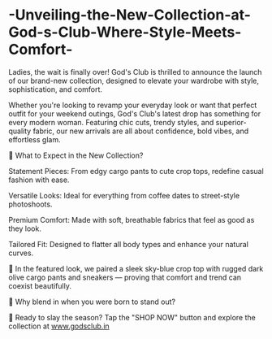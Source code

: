 # -Unveiling-the-New-Collection-at-God-s-Club-Where-Style-Meets-Comfort-

Ladies, the wait is finally over! God's Club is thrilled to announce the launch of our brand-new collection, designed to elevate your wardrobe with style, sophistication, and comfort.

Whether you're looking to revamp your everyday look or want that perfect outfit for your weekend outings, God's Club's latest drop has something for every modern woman. Featuring chic cuts, trendy styles, and superior-quality fabric, our new arrivals are all about confidence, bold vibes, and effortless glam.

🧥 What to Expect in the New Collection?

Statement Pieces: From edgy cargo pants to cute crop tops, redefine casual fashion with ease.

Versatile Looks: Ideal for everything from coffee dates to street-style photoshoots.

Premium Comfort: Made with soft, breathable fabrics that feel as good as they look.

Tailored Fit: Designed to flatter all body types and enhance your natural curves.

👟 In the featured look, we paired a sleek sky-blue crop top with rugged dark olive cargo pants and sneakers — proving that comfort and trend can coexist beautifully.

📸 Why blend in when you were born to stand out?

🛒 Ready to slay the season? Tap the "SHOP NOW" button and explore the collection at www.godsclub.in
